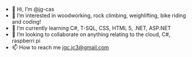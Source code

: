 - 👋 Hi, I’m @jg-cas
- 👀 I’m interested in woodworking, rock climbing, weighlifting, bike riding and coding!
- 🌱 I’m currently learning C#, T-SQL, CSS, HTML 5, .NET, ASP.NET
- 💞️ I’m looking to collaborate on anything relating to the cloud, C#, raspberri pi
- 📫 How to reach me jgc.jc3@gmail.com

<!---
jg-cas/jg-cas is a ✨ special ✨ repository because its `README.md` (this file) appears on your GitHub profile.
You can click the Preview link to take a look at your changes.
--->
